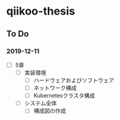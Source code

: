 # qiikoo-thesis

## To Do
### 2019-12-11
- [ ] 5章
   - [ ] 実装環境
      - [ ] ハードウェアおよびソフトウェア
      - [ ] ネットワーク構成
      - [ ] Kubernetesクラスタ構成
   - [ ] システム全体
      - [ ] 構成図の作成
